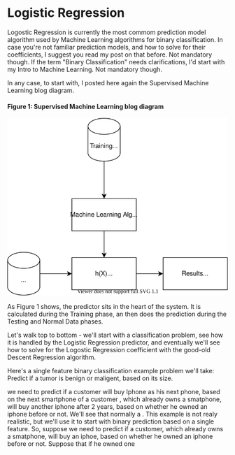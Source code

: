 # Logistic Regression

Logostic Regression is currently the most commom prediction model algorithm used by Machine Learning algorithms for binary classification. In case you're not familiar prediction models, and how to solve for their coefficients, I suggest you read my post on that before. Not mandatory though. If the term "Binary Classification" needs clarifications, I'd start with my Intro to Machine Learning. Not mandatory though.

In any case, to start with, I posted here again the Supervised Machine Learning blog diagram.

#### Figure 1: Supervised Machine Learning blog diagram

![Supervised learning outlines](../assets/images/supervised/outlines-of-machine-learning-system-model.svg)

As Figure 1 shows, the predictor sits in the heart of the system. It is calculated during the Training phase, an then does the prediction during the Testing and Normal Data phases.

Let's walk top to bottom - we'll start with a classification problem, see how it is handled by the Logistic Regression predictor, and eventually we'll see how to solve for the Logostic Regression coefficient with the good-old Descent Regression algorithm.


Here's a single feature binary classification example problem we'll take: Predict if a tumor is benign or maligent, based on its size. 






we need to predict if a customer will buy Iphone as his next phone, based on the next smartphone of a customer , which already owns a smatphone,  will buy another iphone after 2 years, based on whether he owned an iphone before or not. We'll see that normally a 
. This example is not realy realistic, but we'll use it to start with binary prediction based on a single feature. So, suppose we need to predict if a customer, which already owns a smatphone,  will buy an iphoe, based on whether he owned an iphone before or not. Suppose  that if he owned one 

